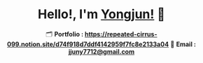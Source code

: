 
<div align=center>

# Hello!, I'm [Yongjun!](https://jjuny0310.github.io) 👋

  🗂 **Portfolio : https://repeated-cirrus-099.notion.site/d74f918d7ddf4142959f7fc8e2133a04**
  📧 **Email : jjuny7712@gmail.com**

</div>
